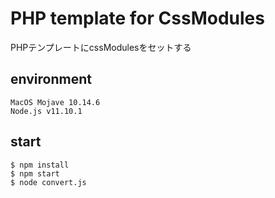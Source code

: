 # PHP template for CssModules

PHPテンプレートにcssModulesをセットする

## environment

```
MacOS Mojave 10.14.6
Node.js v11.10.1

```

## start

```
$ npm install
$ npm start
$ node convert.js
```
